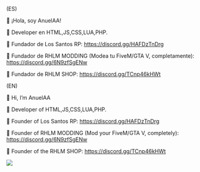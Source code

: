 (ES)

👋 ¡Hola, soy AnuelAA!

👀 Developer en HTML,JS,CSS,LUA,PHP.

👑 Fundador de Los Santos RP: https://discord.gg/HAFDzTnDrg

🐌 Fundador de RHLM MODDING (Modea tu FiveM/GTA V, completamente): https://discord.gg/6N9zfSgENw

👑 Fundador de RHLM SHOP: https://discord.gg/TCnp46kHWt

(EN)

👋 Hi, I’m AnuelAA

👀 Developer of HTML,JS,CSS,LUA,PHP.

👑 Founder of Los Santos RP: https://discord.gg/HAFDzTnDrg

🐌 Founder of RHLM MODDING (Mod your FiveM/GTA V, completely): https://discord.gg/6N9zfSgENw

👑 Founder of the RHLM SHOP: https://discord.gg/TCnp46kHWt

![](https://camo.githubusercontent.com/7df417386666b23e904b7b3b33d12619e717771f7d6bd295e08a4c388754fbc4/68747470733a2f2f6769746875622d726561646d652d73746174732e76657263656c2e6170702f6170692f746f702d6c616e67732f3f757365726e616d653d6775696c6c65727038266c61796f75743d636f6d70616374)
<!---
RHLM-SCRIPTS/RHLM-SCRIPTS is a ✨ special ✨ repository because its `README.md` (this file) appears on your GitHub profile.
You can click the Preview link to take a look at your changes.
--->
